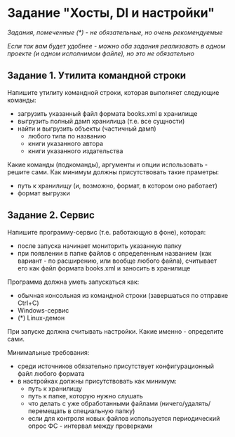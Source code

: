 # Задание "Хосты, DI и настройки"

*Задания, помеченные (\*) - не обязательные, но очень рекомендуемые*

*Если так вам будет удобнее - можно оба задания реализовать в одном проекте (и одном исполнимом файле), но это не обязательно*

## Задание 1. Утилита командной строки
Напишите утилиту командной строки, которая выполняет следующие команды:
- загрузить указанный файл формата books.xml в хранилище
- выгрузить полный дамп хранилища (т.е. все сущности)
- найти и выгрузить объекты (частичный дамп)
    - любого типа по названию
    - книги указанного автора
    - книги указанного издательства

Какие команды (подкоманды), аргументы и опции использовать - решите сами.
Как минимум должны присутствовать такие праметры:
- путь к хранилищу (и, возможно, формат, в котором оно работает)
- формат выгрузки


## Задание 2. Сервис
Напишите программу-сервис (т.е. работающую в фоне), которая:
- после запуска начинает мониторить указанную папку
- при появлении в папке файлов с определенным названием (как вариант - по расширению, или вообще любого файла), считывает его как файл формата books.xml и заносить в хранилище

Программа должна уметь запускаться как:
- обычная консольная из командной строки (завершаться по отправке Ctrl+C)
- Windows-сервис
- (\*) Linux-демон

При запуске должна считывать настройки. Какие именно - определите сами. 

Минимальные требования:
- среди источников обязательно присутствует конфигурационный файл любого формата
- в настройках должны присутствовать как минимум:
    - путь к хранилищу
    - путь к папке, которую нужно слушать
    - что делать с уже обработанными файлами (ничего/удалять/перемещать в специальную папку)
    - если для контроля новых файлов используется периодический опрос ФС - интервал между проверками